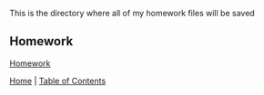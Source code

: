 This is the directory where all of my homework files will be saved

## Homework

 [Homework](homework/Readme.md)




[Home](../README.md) |
[Table of Contents](../TableOfContents.md) 
